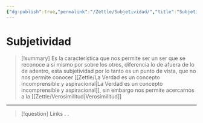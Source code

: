 ```yaml
---
{"dg-publish":true,"permalink":"/Zettle/Subjetividad/","title":"Subjetividad","tags":["ZeType/Idea",""],"updated":"2023-09-25T12:37:13.250-05:00"}
---
```



# Subjetividad

> [!summary] 
> Es la característica que nos permite ser un ser que se reconoce a si mismo por sobre los otros, diferencia lo de afuera de lo de adentro, esta subjetividad por lo tanto es un punto de vista, que no nos permite conocer [[Zettle/La Verdad es un concepto incomprensible y aspiracional\|La Verdad es un concepto incomprensible y aspiracional]], sin embargo nos permite acercarnos a la [[Zettle/Verosimilitud\|Verosimilitud]]

- - - 
> [!question] Links
> .
> .
